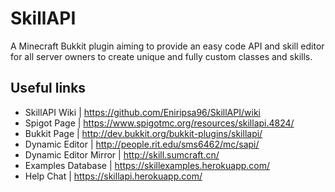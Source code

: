 # SkillAPI
A Minecraft Bukkit plugin aiming to provide an easy code API and skill editor 
for all server owners to create unique and fully custom classes and skills.

## Useful links
* SkillAPI Wiki    | https://github.com/Eniripsa96/SkillAPI/wiki
* Spigot Page      | https://www.spigotmc.org/resources/skillapi.4824/
* Bukkit Page      | http://dev.bukkit.org/bukkit-plugins/skillapi/
* Dynamic Editor   | http://people.rit.edu/sms6462/mc/sapi/
* Dynamic Editor Mirror | http://skill.sumcraft.cn/
* Examples Database | https://skillexamples.herokuapp.com/
* Help Chat        | https://skillapi.herokuapp.com/
